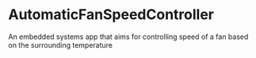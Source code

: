 # AutomaticFanSpeedController
An embedded systems app that aims for controlling speed of a fan based on the surrounding temperature
